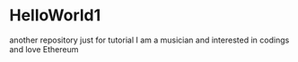 # HelloWorld1
another repository just for tutorial
I am a musician and interested in codings and love Ethereum
